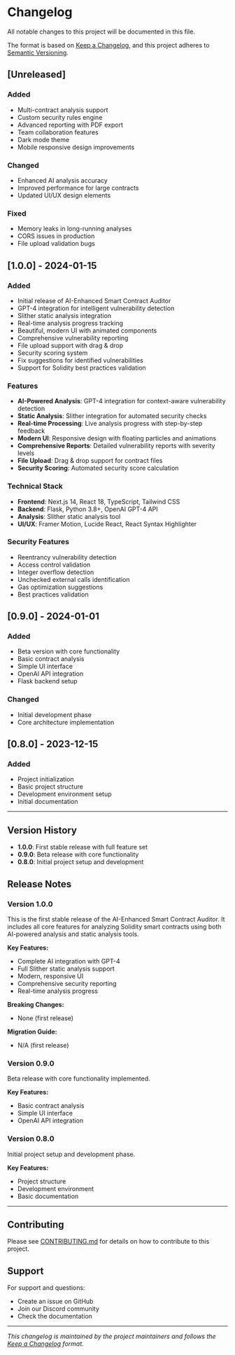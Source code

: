 # Changelog

All notable changes to this project will be documented in this file.

The format is based on [Keep a Changelog](https://keepachangelog.com/en/1.0.0/),
and this project adheres to [Semantic Versioning](https://semver.org/spec/v2.0.0.html).

## [Unreleased]

### Added
- Multi-contract analysis support
- Custom security rules engine
- Advanced reporting with PDF export
- Team collaboration features
- Dark mode theme
- Mobile responsive design improvements

### Changed
- Enhanced AI analysis accuracy
- Improved performance for large contracts
- Updated UI/UX design elements

### Fixed
- Memory leaks in long-running analyses
- CORS issues in production
- File upload validation bugs

## [1.0.0] - 2024-01-15

### Added
- Initial release of AI-Enhanced Smart Contract Auditor
- GPT-4 integration for intelligent vulnerability detection
- Slither static analysis integration
- Real-time analysis progress tracking
- Beautiful, modern UI with animated components
- Comprehensive vulnerability reporting
- File upload support with drag & drop
- Security scoring system
- Fix suggestions for identified vulnerabilities
- Support for Solidity best practices validation

### Features
- **AI-Powered Analysis**: GPT-4 integration for context-aware vulnerability detection
- **Static Analysis**: Slither integration for automated security checks
- **Real-time Processing**: Live analysis progress with step-by-step feedback
- **Modern UI**: Responsive design with floating particles and animations
- **Comprehensive Reports**: Detailed vulnerability reports with severity levels
- **File Upload**: Drag & drop support for contract files
- **Security Scoring**: Automated security score calculation

### Technical Stack
- **Frontend**: Next.js 14, React 18, TypeScript, Tailwind CSS
- **Backend**: Flask, Python 3.8+, OpenAI GPT-4 API
- **Analysis**: Slither static analysis tool
- **UI/UX**: Framer Motion, Lucide React, React Syntax Highlighter

### Security Features
- Reentrancy vulnerability detection
- Access control validation
- Integer overflow detection
- Unchecked external calls identification
- Gas optimization suggestions
- Best practices validation

## [0.9.0] - 2024-01-01

### Added
- Beta version with core functionality
- Basic contract analysis
- Simple UI interface
- OpenAI API integration
- Flask backend setup

### Changed
- Initial development phase
- Core architecture implementation

## [0.8.0] - 2023-12-15

### Added
- Project initialization
- Basic project structure
- Development environment setup
- Initial documentation

---

## Version History

- **1.0.0**: First stable release with full feature set
- **0.9.0**: Beta release with core functionality
- **0.8.0**: Initial project setup and development

## Release Notes

### Version 1.0.0
This is the first stable release of the AI-Enhanced Smart Contract Auditor. It includes all core features for analyzing Solidity smart contracts using both AI-powered analysis and static analysis tools.

**Key Features:**
- Complete AI integration with GPT-4
- Full Slither static analysis support
- Modern, responsive UI
- Comprehensive security reporting
- Real-time analysis progress

**Breaking Changes:**
- None (first release)

**Migration Guide:**
- N/A (first release)

### Version 0.9.0
Beta release with core functionality implemented.

**Key Features:**
- Basic contract analysis
- Simple UI interface
- OpenAI API integration

### Version 0.8.0
Initial project setup and development phase.

**Key Features:**
- Project structure
- Development environment
- Basic documentation

---

## Contributing

Please see [CONTRIBUTING.md](CONTRIBUTING.md) for details on how to contribute to this project.

## Support

For support and questions:
- Create an issue on GitHub
- Join our Discord community
- Check the documentation

---

*This changelog is maintained by the project maintainers and follows the [Keep a Changelog](https://keepachangelog.com/) format.* 